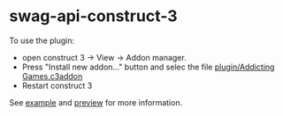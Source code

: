 # swag-api-construct-3

To use the plugin:

- open construct 3 -> View -> Addon manager. 
- Press "Install new addon..." button and selec the file [plugin/Addicting Games.c3addon](https://github.com/TeachMeInc/swag-api-construct-3/tree/master/Plugin)
- Restart construct 3

See [example](https://github.com/TeachMeInc/swag-api-construct-3/tree/master/Example) and [preview](https://github.com/TeachMeInc/swag-api-construct-3/tree/master/Preview) for more information.
